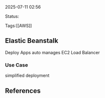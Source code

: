 2025-07-11 02:56

Status:

Tags:[[AWS]] 

## Elastic Beanstalk
Deploy Apps 
auto manages EC2
Load Balancer

### Use Case
simplified deployment 

## References 
